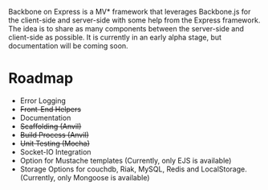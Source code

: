 Backbone on Express is a MV* framework that leverages Backbone.js for the client-side and server-side with some help from the Express framework. The idea is to share as many components between the server-side and client-side as possible. It is currently in an early alpha stage, but documentation will be coming soon.

# Roadmap

* Error Logging
* ~~Front-End Helpers~~
* Documentation
* ~~Scaffolding (Anvil)~~
* ~~Build Process (Anvil)~~
* ~~Unit Testing (Mocha)~~
* Socket-IO Integration
* Option for Mustache templates (Currently, only EJS is available)
* Storage Options for couchdb, Riak, MySQL, Redis and LocalStorage. (Currently, only Mongoose is available)
